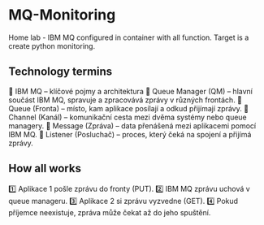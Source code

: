 # MQ-Monitoring
Home lab - IBM MQ configured in container with all function. Target is a create python monitoring. 

## Technology termins 

🔹 IBM MQ – klíčové pojmy a architektura
🔹 Queue Manager (QM) – hlavní součást IBM MQ, spravuje a zpracovává zprávy v různých frontách.
🔹 Queue (Fronta) – místo, kam aplikace posílají a odkud přijímají zprávy.
🔹 Channel (Kanál) – komunikační cesta mezi dvěma systémy nebo queue managery.
🔹 Message (Zpráva) – data přenášená mezi aplikacemi pomocí IBM MQ.
🔹 Listener (Posluchač) – proces, který čeká na spojení a přijímá zprávy.

## How all works
1️⃣ Aplikace 1 pošle zprávu do fronty (PUT).
2️⃣ IBM MQ zprávu uchová v queue manageru.
3️⃣ Aplikace 2 si zprávu vyzvedne (GET).
4️⃣ Pokud příjemce neexistuje, zpráva může čekat až do jeho spuštění.

